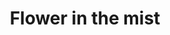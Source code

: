 ---
title: Flower in the mist
description: My thoughts about my life and the world
image: "Flower-in-the-mist.webp"

# Badge style
style:
    background: "#788cac"
    color: "#fff"
---